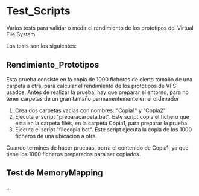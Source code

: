 # Test_Scripts
Varios tests para validar o medir el rendimiento de los prototipos del Virtual File System

Los tests son los siguientes:

## Rendimiento_Prototipos
Esta prueba consiste en la copia de 1000 ficheros de cierto tamaño de una carpeta a otra, para calcular el rendimiento de los prototipos de VFS usados.
Antes de realizar la prueba, hay que preparar el entorno, para no tener carpetas de un gran tamaño permanentemente en el ordenador

1. Crea dos carpetas vacias con nombres: "Copia1" y "Copia2"
2. Ejecuta el script "preparacarpeta.bat". Este script copia el fichero que esta en la carpeta files, en la carpeta Copia1, para preparar la prueba.
3. Ejecuta el script "filecopia.bat". Este script ejecuta la copia de los 1000 ficheros de una ubicacion a otra.

Cuando termines de hacer pruebas, borra el contenido de Copia1, ya que tiene los 1000 ficheros preparados para ser copiados.

## Test de MemoryMapping
...
